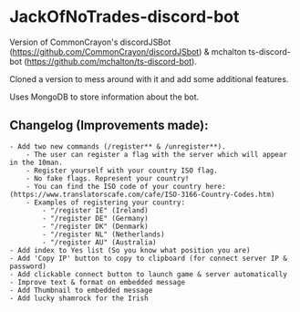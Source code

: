 # JackOfNoTrades-discord-bot
Version of CommonCrayon's discordJSBot (https://github.com/CommonCrayon/discordJSbot) & mchalton ts-discord-bot (https://github.com/mchalton/ts-discord-bot). 

Cloned a version to mess around with it and add some additional features.

Uses MongoDB to store information about the bot.

## Changelog (Improvements made):
    - Add two new commands (/register** & /unregister**).
        - The user can register a flag with the server which will appear in the 10man.
        - Register yourself with your country ISO flag.
        - No fake flags. Represent your country!
        - You can find the ISO code of your country here: (https://www.translatorscafe.com/cafe/ISO-3166-Country-Codes.htm)
        - Examples of registering your country:
            - "/register IE" (Ireland)
            - "/register DE" (Germany)
            - "/register DK" (Denmark)
            - "/register NL" (Netherlands)
            - "/register AU" (Australia)
    - Add index to Yes list (So you know what position you are)
    - Add 'Copy IP' button to copy to clipboard (for connect server IP & password)
    - Add clickable connect button to launch game & server automatically
    - Improve text & format on embedded message 
    - Add Thumbnail to embedded message
    - Add lucky shamrock for the Irish

